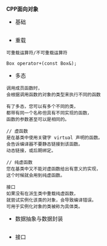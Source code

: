 **CPP面向对象**

* 基础

```

```

* 重载

```
可重载运算符/不可重载运算符

Box operator+(const Box&);
```

* 多态

```
调用成员函数时，
会根据调用函数的对象的类型来执行不同的函数

有了多态，您可以有多个不同的类，
都带有同一个名称但具有不同实现的函数，
函数的参数甚至可以是相同的。

// 虚函数 
是在基类中使用关键字 virtual 声明的函数。
会告诉编译器不要静态链接到该函数。
动态链接，或后期绑定。

// 纯虚函数
您在基类中又不能对虚函数给出有意义的实现，
这个时候就会用到纯虚函数。

接口
如果没有在派生类中重载纯虚函数，
就尝试实例化该类的对象，会导致编译错误。
可用于实例化对象的类被称为具体类。
```

* 数据抽象与数据封装

```

```

* 接口

```

```



